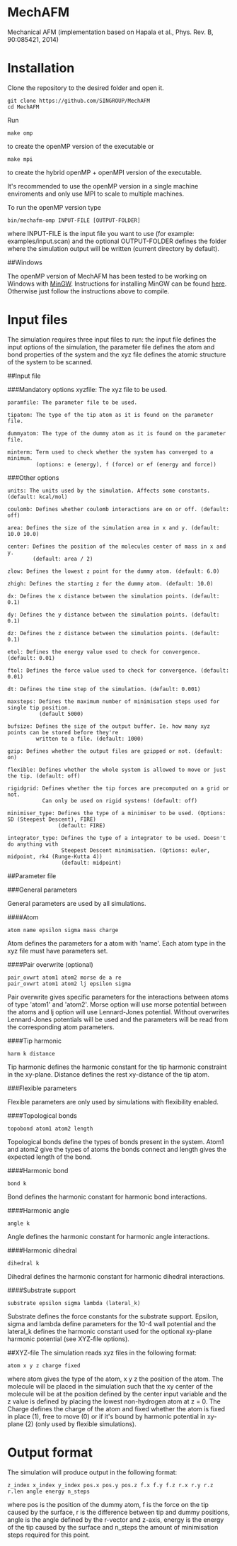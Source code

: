 MechAFM
=======

Mechanical AFM (implementation based on Hapala et al., Phys. Rev. B, 90:085421, 2014)

Installation
============
Clone the repository to the desired folder and open it.

```
git clone https://github.com/SINGROUP/MechAFM
cd MechAFM
```

Run

```
make omp
```
to create the openMP version of the executable or

```
make mpi
```
to create the hybrid openMP + openMPI version of the executable.

It's recommended to use the openMP version in a single machine enviroments and only use MPI to scale to multiple machines.

To run the openMP version type

```
bin/mechafm-omp INPUT-FILE [OUTPUT-FOLDER]
```
where INPUT-FILE is the input file you want to use (for example: examples/input.scan) and the optional OUTPUT-FOLDER defines the folder where the simulation output will be written (current directory by default).

##Windows

The openMP version of MechAFM has been tested to be working on Windows with [MinGW](http://www.mingw.org/). Instructions for installing MinGW can be found [here](http://www.mingw.org/wiki/Getting_Started). Otherwise just follow the instructions above to compile.


Input files
===========

The simulation requires three input files to run: the input file defines the input options of the simulation, the parameter file defines the atom and bond properties of the system and the xyz file defines the atomic structure of the system to be scanned.

##Input file

###Mandatory options
    xyzfile: The xyz file to be used.
  
    paramfile: The parameter file to be used.
  
    tipatom: The type of the tip atom as it is found on the parameter file.
  
    dummyatom: The type of the dummy atom as it is found on the parameter file.
  
    minterm: Term used to check whether the system has converged to a minimum.
             (options: e (energy), f (force) or ef (energy and force))
  
###Other options
  
    units: The units used by the simulation. Affects some constants. (default: kcal/mol)
  
    coulomb: Defines whether coulomb interactions are on or off. (default: off)
  
    area: Defines the size of the simulation area in x and y. (default: 10.0 10.0)

    center: Defines the position of the molecules center of mass in x and y. 
            (default: area / 2)
    
    zlow: Defines the lowest z point for the dummy atom. (default: 6.0)
    
    zhigh: Defines the starting z for the dummy atom. (default: 10.0)

    dx: Defines the x distance between the simulation points. (default: 0.1)
    
    dy: Defines the y distance between the simulation points. (default: 0.1)
    
    dz: Defines the z distance between the simulation points. (default: 0.1)
    
    etol: Defines the energy value used to check for convergence. (default: 0.01)
    
    ftol: Defines the force value used to check for convergence. (default: 0.01)
    
    dt: Defines the time step of the simulation. (default: 0.001)
    
    maxsteps: Defines the maximum number of minimisation steps used for single tip position.
              (default 5000)
    
    bufsize: Defines the size of the output buffer. Ie. how many xyz points can be stored before they're 
             written to a file. (default: 1000)
    
    gzip: Defines whether the output files are gzipped or not. (default: on)
    
    flexible: Defines whether the whole system is allowed to move or just the tip. (default: off)
    
    rigidgrid: Defines whether the tip forces are precomputed on a grid or not. 
               Can only be used on rigid systems! (default: off)
    
    minimiser_type: Defines the type of a minimiser to be used. (Options: SD (Steepest Descent), FIRE)
                    (default: FIRE)
    
    integrator_type: Defines the type of a integrator to be used. Doesn't do anything with 
                     Steepest Descent minimisation. (Options: euler, midpoint, rk4 (Runge-Kutta 4))
                     (default: midpoint)
                     

##Parameter file

###General parameters

General parameters are used by all simulations.

####Atom
```
atom name epsilon sigma mass charge
```
Atom defines the parameters for a atom with 'name'. Each atom type in the xyz file must have parameters set.

####Pair overwrite (optional)
```
pair_ovwrt atom1 atom2 morse de a re
pair_ovwrt atom1 atom2 lj epsilon sigma
```
Pair overwrite gives specific parameters for the interactions between atoms of type 'atom1' and 'atom2'. Morse option will use morse potential between the atoms and lj option will use Lennard-Jones potential. Without overwrites Lennard-Jones potentials will be used and the parameters will be read from the corresponding atom parameters.

####Tip harmonic
```
harm k distance
```
Tip harmonic defines the harmonic constant for the tip harmonic constraint in the xy-plane. Distance defines the rest xy-distance of the tip atom.

###Flexible parameters

Flexible parameters are only used by simulations with flexibility enabled.

####Topological bonds
```
topobond atom1 atom2 length
```
Topological bonds define the types of bonds present in the system. Atom1 and atom2 give the types of atoms the bonds connect and length gives the expected length of the bond.

####Harmonic bond
```
bond k
```
Bond defines the harmonic constant for harmonic bond interactions.

####Harmonic angle
```
angle k
```
Angle defines the harmonic constant for harmonic angle interactions.


####Harmonic dihedral
```
dihedral k
```
Dihedral defines the harmonic constant for harmonic dihedral interactions.


####Substrate support
```
substrate epsilon sigma lambda (lateral_k)
```
Substrate defines the force constants for the substrate support. Epsilon, sigma and lambda define parameters for the  10-4 wall potential and the lateral_k defines the harmonic constant used for the optional xy-plane harmonic potential (see XYZ-file options).


##XYZ-file
The simulation reads xyz files in the following format:
```
atom x y z charge fixed
```
where atom gives the type of the atom, x y z the position of the atom. The molecule will be placed in the simulation such that the xy center of the molecule will be at the position defined by the center input variable and the z value is defined by placing the lowest non-hydrogen atom at z = 0. The Charge defines the charge of the atom and fixed whether the atom is fixed in place (1), free to move (0) or if it's bound by harmonic potential in xy-plane (2) (only used by flexible simulations).

Output format
=============

The simulation will produce output in the following format:
```
z_index x_index y_index pos.x pos.y pos.z f.x f.y f.z r.x r.y r.z r.len angle energy n_steps
```
where pos is the position of the dummy atom, f is the force on the tip caused by the surface, r is the difference between tip and dummy positions, angle is the angle defined by the r-vector and z-axis, energy is the energy of the tip caused by the surface and n_steps the amount of minimisation steps required for this point.
